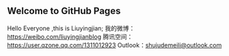 ## Welcome to GitHub Pages
Hello Everyone ,this is Liuyingjian;
我的微博：https://weibo.com/liuyingjianblog
腾讯空间：https://user.qzone.qq.com/1311012923
Outlook：shujudemeili@outlook.com
